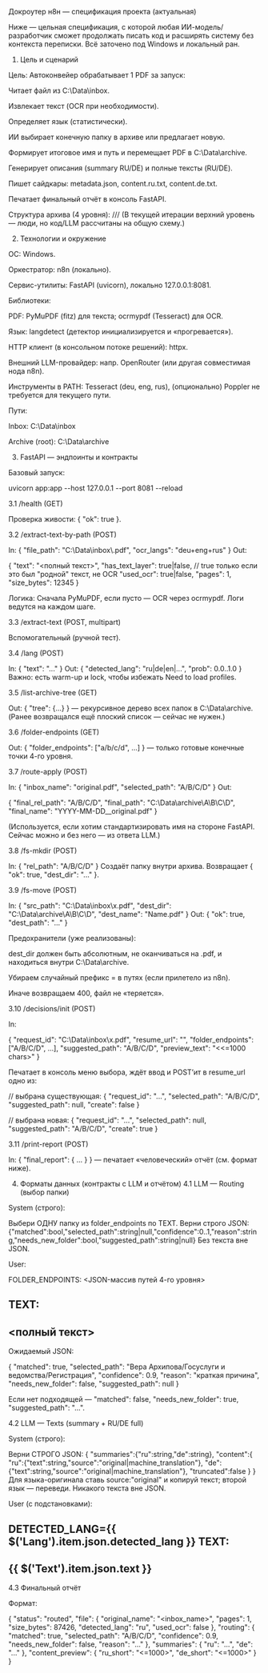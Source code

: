 Докроутер н8н — спецификация проекта (актуальная)

Ниже — цельная спецификация, с которой любая ИИ-модель/разработчик сможет продолжать писать код и расширять систему без контекста переписки. Всё заточено под Windows и локальный ран.

1) Цель и сценарий

Цель: Автоконвейер обрабатывает 1 PDF за запуск:

Читает файл из C:\Data\inbox.

Извлекает текст (OCR при необходимости).

Определяет язык (статистически).

ИИ выбирает конечную папку в архиве или предлагает новую.

Формирует итоговое имя и путь и перемещает PDF в C:\Data\archive.

Генерирует описания (summary RU/DE) и полные тексты (RU/DE).

Пишет сайдкары: metadata.json, content.ru.txt, content.de.txt.

Печатает финальный отчёт в консоль FastAPI.

Структура архива (4 уровня):
<category>/<subcategory>/<issuer>/<person>
(В текущей итерации верхний уровень — люди, но код/LLM рассчитаны на общую схему.)

2) Технологии и окружение

ОС: Windows.

Оркестратор: n8n (локально).

Сервис-утилиты: FastAPI (uvicorn), локально 127.0.0.1:8081.

Библиотеки:

PDF: PyMuPDF (fitz) для текста; ocrmypdf (Tesseract) для OCR.

Язык: langdetect (детектор инициализируется и «прогревается»).

HTTP клиент (в консольном потоке решений): httpx.

Внешний LLM-провайдер: напр. OpenRouter (или другая совместимая нода n8n).

Инструменты в PATH: Tesseract (deu, eng, rus), (опционально) Poppler не требуется для текущего пути.

Пути:

Inbox: C:\Data\inbox

Archive (root): C:\Data\archive

3) FastAPI — эндпоинты и контракты

Базовый запуск:

uvicorn app:app --host 127.0.0.1 --port 8081 --reload

3.1 /health (GET)

Проверка живости: { "ok": true }.

3.2 /extract-text-by-path (POST)

In: { "file_path": "C:\\Data\\inbox\\<file>.pdf", "ocr_langs": "deu+eng+rus" }
Out:

{
  "text": "<полный текст>",
  "has_text_layer": true|false,       // true только если это был "родной" текст, не OCR
  "used_ocr": true|false,
  "pages": 1,
  "size_bytes": 12345
}


Логика: Сначала PyMuPDF, если пусто — OCR через ocrmypdf. Логи ведутся на каждом шаге.

3.3 /extract-text (POST, multipart)

Вспомогательный (ручной тест).

3.4 /lang (POST)

In: { "text": "..." }
Out: { "detected_lang": "ru|de|en|...", "prob": 0.0..1.0 }
Важно: есть warm-up и lock, чтобы избежать Need to load profiles.

3.5 /list-archive-tree (GET)

Out: { "tree": {...} } — рекурсивное дерево всех папок в C:\Data\archive.
(Ранее возвращался ещё плоский список — сейчас не нужен.)

3.6 /folder-endpoints (GET)

Out: { "folder_endpoints": ["a/b/c/d", ...] } — только готовые конечные точки 4-го уровня.

3.7 /route-apply (POST)

In: { "inbox_name": "original.pdf", "selected_path": "A/B/C/D" }
Out:

{
  "final_rel_path": "A/B/C/D",
  "final_path": "C:\\Data\\archive\\A\\B\\C\\D",
  "final_name": "YYYY-MM-DD__original.pdf"
}


(Используется, если хотим стандартизировать имя на стороне FastAPI. Сейчас можно и без него — из ответа LLM.)

3.8 /fs-mkdir (POST)

In: { "rel_path": "A/B/C/D" }
Создаёт папку внутри архива. Возвращает { "ok": true, "dest_dir": "..." }.

3.9 /fs-move (POST)

In: { "src_path": "C:\\Data\\inbox\\x.pdf", "dest_dir": "C:\\Data\\archive\\A\\B\\C\\D", "dest_name": "Name.pdf" }
Out: { "ok": true, "dest_path": "..." }

Предохранители (уже реализованы):

dest_dir должен быть абсолютным, не оканчиваться на .pdf, и находиться внутри C:\Data\archive.

Убираем случайный префикс = в путях (если прилетело из n8n).

Иначе возвращаем 400, файл не «теряется».

3.10 /decisions/init (POST)

In:

{
  "request_id": "C:\\Data\\inbox\\x.pdf",
  "resume_url": "<n8n wait url>",
  "folder_endpoints": ["A/B/C/D", ...],
  "suggested_path": "A/B/C/D",
  "preview_text": "<<=1000 chars>"
}


Печатает в консоль меню выбора, ждёт ввод и POST’ит в resume_url одно из:

// выбрана существующая:
{ "request_id": "...", "selected_path": "A/B/C/D", "suggested_path": null, "create": false }

// выбрана новая:
{ "request_id": "...", "selected_path": null, "suggested_path": "A/B/C/D", "create": true }

3.11 /print-report (POST)

In: { "final_report": { ... } } — печатает «человеческий» отчёт (см. формат ниже).

4) Форматы данных (контракты с LLM и отчётом)
4.1 LLM — Routing (выбор папки)

System (строго):

Выбери ОДНУ папку из folder_endpoints по TEXT.
Верни строго JSON:
{"matched":bool,"selected_path":string|null,"confidence":0..1,"reason":string,"needs_new_folder":bool,"suggested_path":string|null}
Без текста вне JSON.


User:

FOLDER_ENDPOINTS:
<JSON-массив путей 4-го уровня>

TEXT:
---
<полный текст>
---


Ожидаемый JSON:

{
  "matched": true,
  "selected_path": "Вера Архипова/Госуслуги и ведомства/Регистрация",
  "confidence": 0.9,
  "reason": "краткая причина",
  "needs_new_folder": false,
  "suggested_path": null
}


Если нет подходящей — "matched": false, "needs_new_folder": true, "suggested_path": "...".

4.2 LLM — Texts (summary + RU/DE full)

System (строго):

Верни СТРОГО JSON:
{
  "summaries":{"ru":string,"de":string},
  "content":{
    "ru":{"text":string,"source":"original|machine_translation"},
    "de":{"text":string,"source":"original|machine_translation"},
    "truncated":false
  }
}
Для языка-оригинала ставь source:"original" и копируй текст; второй язык — переведи.
Никакого текста вне JSON.


User (с подстановками):

DETECTED_LANG={{ $('Lang').item.json.detected_lang }}
TEXT:
---
{{ $('Text').item.json.text }}
---

4.3 Финальный отчёт

Формат:

{
  "status": "routed",
  "file": {
    "original_name": "<inbox_name>",
    "pages": 1,
    "size_bytes": 87426,
    "detected_lang": "ru",
    "used_ocr": false
  },
  "routing": {
    "matched": true,
    "selected_path": "A/B/C/D",
    "confidence": 0.9,
    "needs_new_folder": false,
    "reason": "..."
  },
  "summaries": { "ru": "...", "de": "..." },
  "content_preview": { "ru_short": "<=1000>", "de_short": "<=1000>" }
}